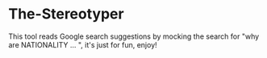 # The-Stereotyper
This tool reads Google search suggestions by mocking the search for "why are NATIONALITY ... ", it's just for fun, enjoy!

